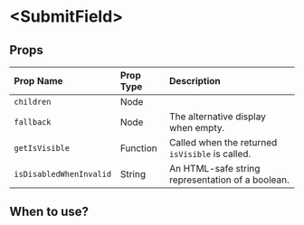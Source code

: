 # &lt;SubmitField&gt;

## Props

| Prop Name | Prop Type | Description |
| :--- | :--- | :--- |
| `children` | Node |  |
| `fallback` | Node | The alternative display when empty. |
| `getIsVisible` | Function | Called when the returned `isVisible` is called. |
| `isDisabledWhenInvalid` | String | An HTML-safe string representation of a boolean. |

## When to use?

